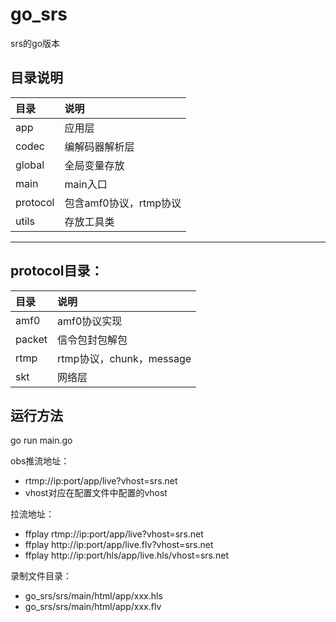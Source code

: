 # go_srs
srs的go版本

## 目录说明
|  目录  |  说明  |
|:------|:------|
| app | 应用层 |
| codec | 编解码器解析层 |
| global | 全局变量存放 |
| main | main入口 |
| protocol | 包含amf0协议，rtmp协议 |
| utils | 存放工具类 |
------

## protocol目录：
|  目录  |  说明  |
|:------|:------|
| amf0 | amf0协议实现 |
| packet | 信令包封包解包 |
| rtmp | rtmp协议，chunk，message |
| skt | 网络层 |

## 运行方法
go run main.go

obs推流地址：
* rtmp://ip:port/app/live?vhost=srs.net
* vhost对应在配置文件中配置的vhost

拉流地址：
* ffplay rtmp://ip:port/app/live?vhost=srs.net
* ffplay http://ip:port/app/live.flv?vhost=srs.net
* ffplay http://ip:port/hls/app/live.hls/vhost=srs.net

录制文件目录：
* go_srs/srs/main/html/app/xxx.hls
* go_srs/srs/main/html/app/xxx.flv
